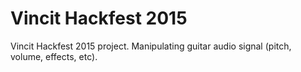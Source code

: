 # Vincit Hackfest 2015
Vincit Hackfest 2015 project. Manipulating guitar audio signal (pitch, volume, effects, etc).

